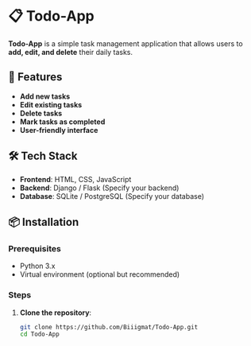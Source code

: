 # 📋 Todo-App  

**Todo-App** is a simple task management application that allows users to **add, edit, and delete** their daily tasks.  

## 🚀 Features  
- **Add new tasks**  
- **Edit existing tasks**  
- **Delete tasks**  
- **Mark tasks as completed**  
- **User-friendly interface**  

## 🛠️ Tech Stack  
- **Frontend**: HTML, CSS, JavaScript  
- **Backend**: Django / Flask (Specify your backend)  
- **Database**: SQLite / PostgreSQL (Specify your database)  

## 📦 Installation  

### Prerequisites  
- Python 3.x  
- Virtual environment (optional but recommended)  

### Steps  
1. **Clone the repository**:  
   ```bash
   git clone https://github.com/Biiigmat/Todo-App.git
   cd Todo-App
